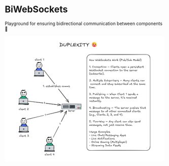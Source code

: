 # BiWebSockets
Playground for ensuring bidirectional communication between components 🔌

![alt text](images/image.png)
